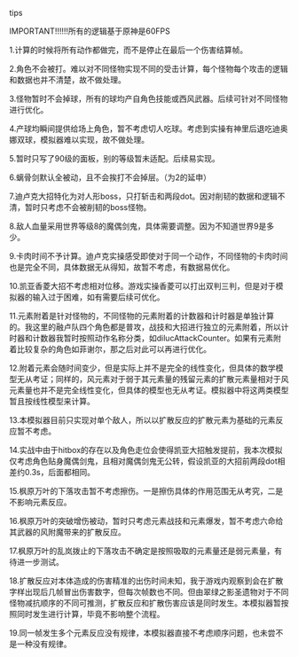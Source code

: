 tips

IMPORTANT!!!!!!所有的逻辑基于原神是60FPS

1.计算的时候将所有动作都做完，而不是停止在最后一个伤害结算帧。

2.角色不会被打。难以对不同怪物实现不同的受击计算，每个怪物每个攻击的逻辑和数据也并不清楚，故不做处理。

3.怪物暂时不会掉球，所有的球均产自角色技能或西风武器。后续可针对不同怪物进行优化。

4.产球均瞬间提供给场上角色，暂不考虑切人吃球。考虑到实操有神里后退吃迪奥娜双球，模拟器难以实现，故不做处理。

5.暂时只写了90级的面板，别的等级暂未适配。后续易实现。

6.螭骨剑默认全被动，且不会挨打不会掉层。（为2的延申）

7.迪卢克大招特化为对人形boss，只打斩击和两段dot。因对削韧的数据和逻辑不清，暂时只考虑不会被削韧的boss怪物。

8.敌人血量采用世界等级8的魔偶剑鬼，具体需要调整。因为不知道世界9是多少。

9.卡肉时间不予计算。迪卢克实操感受即使对于同一个动作，不同怪物的卡肉时间也是完全不同，具体数据无从得知，故暂不考虑，有数据易优化。

10.凯亚香菱大招不考虑相对位移。游戏实操香菱可以打出双判三判，但是对于模拟器的输入过于困难，如有需要后续可优化。

11.元素附着是针对怪物的，不同怪物的元素附着的计数器和计时器是单独计算的。我这里的融卢队四个角色都是普攻，战技和大招进行独立的元素附着，所以计时器和计数器我暂时按照动作名称分类，如dilucAttackCounter。如果有元素附着比较复杂的角色如菲谢尔，那之后对此可以再进行优化。

12.附着元素会随时间变少，但是实际上并不是完全的线性变化，但具体的数学模型无从考证；同样的，风元素对于弱于其元素量的残留元素的扩散元素量相对于风元素量也并不是完全线性变化，但具体的模型也无从考证。模拟器中将这两类模型暂且按线性模型来计算。

13.本模拟器目前只实现对单个敌人，所以以扩散反应的扩散元素为基础的元素反应暂不考虑。

14.实战中由于hitbox的存在以及角色走位会使得凯亚大招触发提前，我本次模拟仅考虑角色贴身魔偶剑鬼，且相对魔偶剑鬼无公转，假设凯亚的大招前两段dot相差约0.3s，后面都相同。

15.枫原万叶的下落攻击暂不考虑擦伤。一是擦伤具体的作用范围无从考究，二是不影响元素反应。

16.枫原万叶的突破增伤被动，暂时只考虑元素战技和元素爆发，暂不考虑六命给其武器的风附魔带来的扩散反应。

17.枫原万叶的乱岚拨止的下落攻击不确定是按照吸取的元素量还是弱元素量，有待进一步测试。

18.扩散反应对本体造成的伤害精准的出伤时间未知，我于游戏内观察到会在扩散字样出现后几帧冒出伤害数字，但每次帧数也不同。但由翠绿之影圣遗物对于不同怪物减抗顺序的不同可推测，扩散反应和扩散伤害应该是同时发生。本模拟器暂按照同时发生进行计算，毕竟不影响整个流程。

19.同一帧发生多个元素反应没有规律，本模拟器直接不考虑顺序问题，也未尝不是一种没有规律。